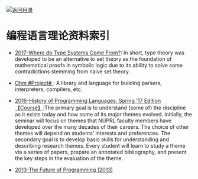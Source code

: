 [![返回目录](https://parg.co/UGo)](https://parg.co/b4z) 
 

# 编程语言理论资料索引

- [2017-Where do Type Systems Come From?](http://blog.felipe.rs/2017/07/07/where-do-type-systems-come-from/): In short, type theory was developed to be an alternative to set theory as the foundation of mathematical proofs in symbolic logic due to its ability to solve some contradictions stemming from naive set theory.

- [Ohm #Project# ](https://github.com/harc/ohm): A library and language for building parsers, interpreters, compilers, etc.

- [2016-History of Programming Languages, Spring '17 Edition【Course】](https://github.com/nuprl/hopl-s2017):The primary goal is to understand (some of) the discipline as it exists today and how some of its major themes evolved. Initially, the seminar will focus on themes that NUPRL faculty members have developed over the many decades of their careers. The choice of other themes will depend on students’ interests and preferences. The secondary goal is to develop basic skills for understanding and describing research themes. Every student will learn to study a theme via a series of papers, prepare an annotated bibliography, and present the key steps in the evaluation of the theme.

- [2013-The Future of Programming (2013)](http://worrydream.com/dbx/)